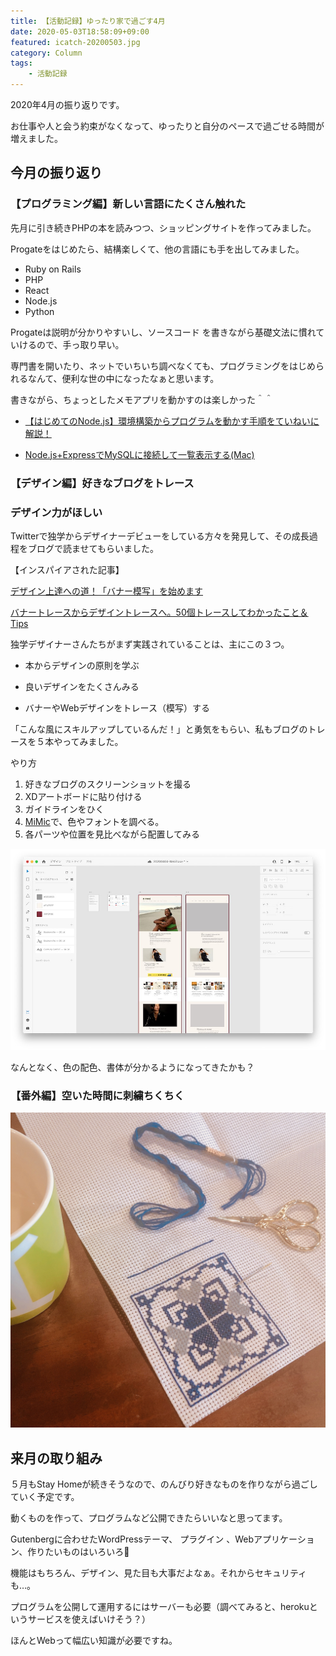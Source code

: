 ```yaml
---
title: 【活動記録】ゆったり家で過ごす4月
date: 2020-05-03T18:58:09+09:00
featured: icatch-20200503.jpg
category: Column
tags:
    - 活動記録
---
```


2020年4月の振り返りです。

お仕事や人と会う約束がなくなって、ゆったりと自分のペースで過ごせる時間が増えました。

## 今月の振り返り

### 【プログラミング編】新しい言語にたくさん触れた

先月に引き続きPHPの本を読みつつ、ショッピングサイトを作ってみました。

Progateをはじめたら、結構楽しくて、他の言語にも手を出してみました。

* Ruby on Rails
* PHP
* React
* Node.js
* Python

Progateは説明が分かりやすいし、ソースコード を書きながら基礎文法に慣れていけるので、手っ取り早い。

専門書を開いたり、ネットでいちいち調べなくても、プログラミングをはじめられるなんて、便利な世の中になったなぁと思います。

書きながら、ちょっとしたメモアプリを動かすのは楽しかった＾＾

* [【はじめてのNode.js】環境構築からプログラムを動かす手順をていねいに解説！](https://0forest.com/start-node-js/)

* [Node.js+ExpressでMySQLに接続して一覧表示する(Mac)](https://0forest.com/node-js-mysql/)

### 【デザイン編】好きなブログをトレース


### デザイン力がほしい

Twitterで独学からデザイナーデビューをしている方々を発見して、その成長過程をブログで読ませてもらいました。

【インスパイアされた記事】

<a href="https://fuyuna.net/banner-trace-start" target="_blank" rel="noopener noreferrer">デザイン上達への道！「バナー模写」を始めます</a>

<a href="https://mito-lab.com/design-trace-50/" target="_blank" rel="noopener noreferrer">バナートレースからデザイントレースへ。50個トレースしてわかったこと＆Tips</a>

独学デザイナーさんたちがまず実践されていることは、主にこの３つ。

* 本からデザインの原則を学ぶ

* 良いデザインをたくさんみる

* バナーやWebデザインをトレース（模写）する

「こんな風にスキルアップしているんだ！」と勇気をもらい、私もブログのトレースを５本やってみました。

やり方

 1. 好きなブログのスクリーンショットを撮る
 2. XDアートボードに貼り付ける
 3. ガイドラインをひく
 4. [MiMic](https://tourdexd.com/plugin/mimic/)で、色やフォントを調べる。
 5. 各パーツや位置を見比べながら配置してみる

 ![XD](ss-10200503-01.jpg)

 なんとなく、色の配色、書体が分かるようになってきたかも？


### 【番外編】空いた時間に刺繍ちくちく

![刺繍](ss-20200503-02.jpg)

## 来月の取り組み

５月もStay Homeが続きそうなので、のんびり好きなものを作りながら過ごしていく予定です。

動くものを作って、プログラムなど公開できたらいいなと思ってます。

Gutenbergに合わせたWordPressテーマ、
プラグイン 、Webアプリケーション、作りたいものはいろいろ🤔

機能はもちろん、デザイン、見た目も大事だよなぁ。それからセキュリティも…。

プログラムを公開して運用するにはサーバーも必要（調べてみると、herokuというサービスを使えばいけそう？）

ほんとWebって幅広い知識が必要ですね。
